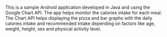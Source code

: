 This is a sample Android application developed in Java and using the Google Chart API. The app helps monitor the calories intake for each meal. The Chart API helps displaying the pizza and bar graphs with the daily calories intake and recommended intake depending on factors like age, weight, height, sex and physical activity level.

